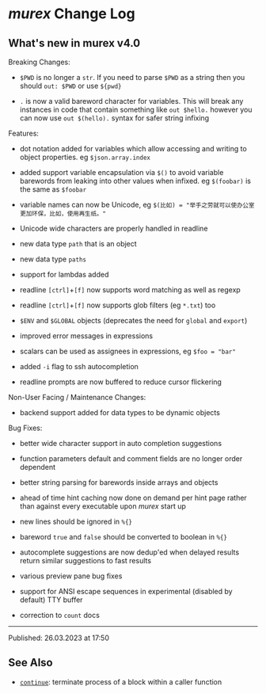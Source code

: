 # _murex_ Change Log

## What's new in murex v4.0

Breaking Changes:

* `$PWD` is no longer a `str`. If you need to parse `$PWD` as a string then you should `out: $PWD` or use `${pwd}`

* `.` is now a valid bareword character for variables. This will break any instances in code that contain something like `out $hello.` however you can now use `out $(hello).` syntax for safer string infixing

Features:

* dot notation added for variables which allow accessing and writing to object properties. eg `$json.array.index`

* added support variable encapsulation via `$()` to avoid variable barewords from leaking into other values when infixed. eg `$(foobar)` is the same as `$foobar`

* variable names can now be Unicode, eg `$(比如) = "举手之劳就可以使办公室更加环保，比如，使用再生纸。"`

* Unicode wide characters are properly handled in readline

* new data type `path` that is an object

* new data type `paths`

* support for lambdas added 

* readline `[ctrl]`+`[f]` now supports word matching as well as regexp

* readline `[ctrl]`+`[f]` now supports glob filters (eg `*.txt`) too

* `$ENV` and `$GLOBAL` objects (deprecates the need for `global` and `export`)

* improved error messages in expressions

* scalars can be used as assignees in expressions, eg `$foo = "bar"`

* added `-i` flag to ssh autocompletion

* readline prompts are now buffered to reduce cursor flickering

Non-User Facing / Maintenance Changes:

* backend support added for data types to be dynamic objects

Bug Fixes:

* better wide character support in auto completion suggestions

* function parameters default and comment fields are no longer order dependent

* better string parsing for barewords inside arrays and objects

* ahead of time hint caching now done on demand per hint page rather than against every executable upon _murex_ start up

* new lines should be ignored in `%{}`

* bareword `true` and `false` should be converted to boolean in `%{}`

* autocomplete suggestions are now dedup'ed when delayed results return similar suggestions to fast results

* various preview pane bug fixes

* support for ANSI escape sequences in experimental (disabled by default) TTY buffer

* correction to `count` docs

<hr>

Published: 26.03.2023 at 17:50

## See Also

* [`continue`](../commands/continue.md):
  terminate process of a block within a caller function